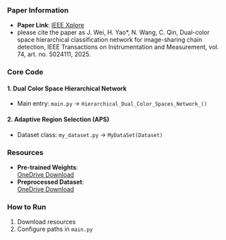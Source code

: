### Paper Information
- **Paper Link**: [IEEE Xplore](https://ieeexplore.ieee.org/abstract/document/10945501)
-  please cite the paper as J. Wei, H. Yao*, N. Wang, C. Qin, Dual-color space hierarchical classification network for image-sharing chain detection, IEEE Transactions on Instrumentation and Measurement, vol. 74, art. no. 5024111, 2025.  

### Core Code
#### 1. Dual Color Space Hierarchical Network
- Main entry: `main.py` → `Hierarchical_Dual_Color_Spaces_Network_()`
#### 2. Adaptive Region Selection (APS)
- Dataset class: `my_dataset.py` → `MyDataSet(Dataset)`

### Resources
- **Pre-trained Weights**:  
  [OneDrive Download](https://1drv.ms/f/c/f6dba7ae8a6cd6de/Eol-z7veb3hAmaWwHJUJFsgB8tafqM0111v0LDBHRWYnMw?e=dv6BIV)
- **Preprocessed Dataset**:  
  [OneDrive Download](https://1drv.ms/f/c/f6dba7ae8a6cd6de/EqRKfI9wkR5Dm430kq3Yx74BaCq4jkfzWYvVLu1tQClONA?e=JBQQOx)

### How to Run
1. Download resources
2. Configure paths in `main.py`


